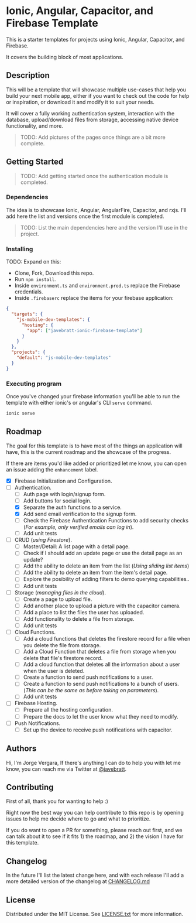 # Ionic, Angular, Capacitor, and Firebase Template

This is a starter templates for projects using Ionic, Angular, Capacitor, and Firebase.

It covers the building block of most applications.

## Description

This will be a template that will showcase multiple use-cases that help you build your next mobile app, either if you want to check out the code for help or inspiration, or download it and modify it to suit your needs.

It will cover a fully working authentication system, interaction with the database, upload/download files from storage, accessing native device functionality, and more.

> TODO: Add pictures of the pages once things are a bit more complete.

## Getting Started

> TODO: Add getting started once the authentication module is completed.

### Dependencies

The idea is to showcase Ionic, Angular, AngularFire, Capacitor, and rxjs. I'll add here the list and versions once the first module is completed.

> TODO: List the main dependencies here and the version I'll use in the project.

### Installing

TODO: Expand on this:

- Clone, Fork, Download this repo.
- Run `npm install`.
- Inside `environment.ts` and `environment.prod.ts` replace the Firebase credentials.
- Inside `.firebaserc` replace the items for your firebase application:

```json
{
  "targets": {
    "js-mobile-dev-templates": {
      "hosting": {
        "app": ["javebratt-ionic-firebase-template"]
      }
    }
  },
  "projects": {
    "default": "js-mobile-dev-templates"
  }
}
```

### Executing program

Once you've changed your firebase information you'll be able to run the template with either ionic's or angular's CLI `serve` command.

```sh
ionic serve
```

## Roadmap

The goal for this template is to have most of the things an application will have, this is the current roadmap and the showcase of the progress.

If there are items you'd like added or prioritized let me know, you can open an issue adding the `enhancement` label.

- [x] Firebase Initialization and Configuration.
- [ ] Authentication.
  - [ ] Auth page with login/signup form.
  - [ ] Add buttons for social login.
  - [x] Separate the auth functions to a service.
  - [x] Add send email verification to the signup form.
  - [ ] Check the Firebase Authentication Functions to add security checks (_For example, only verified emails can log in_).
  - [ ] Add unit tests
- [ ] CRUD (_using Firestore_).
  - [ ] Master/Detail: A list page with a detail page.
  - [ ] Check if I should add an update page or use the detail page as an update?
  - [ ] Add the ability to delete an item from the list (_Using sliding list items_)
  - [ ] Add the ability to delete an item from the item's detail page.
  - [ ] Explore the posibility of adding filters to demo querying capabilities..
  - [ ] Add unit tests
- [ ] Storage (_managing files in the cloud_).
  - [ ] Create a page to upload file.
  - [ ] Add another place to upload a picture with the capacitor camera.
  - [ ] Add a place to list the files the user has uploaded.
  - [ ] Add functionality to delete a file from storage.
  - [ ] Add unit tests
- [ ] Cloud Functions.
  - [ ] Add a cloud functions that deletes the firestore record for a file when you delete the file from storage.
  - [ ] Add a Cloud Function that deletes a file from storage when you delete that file's firestore record.
  - [ ] Add a cloud function that deletes all the information about a user when the user is deleted.
  - [ ] Create a function to send push notifications to a user.
  - [ ] Create a function to send push notifications to a bunch of users. (_This can be the same as before taking on parameters_).
  - [ ] Add unit tests
- [ ] Firebase Hosting.
  - [ ] Prepare all the hosting configuration.
  - [ ] Prepare the docs to let the user know what they need to modify.
- [ ] Push Notifications.
  - [ ] Set up the device to receive push notifications with capacitor.

## Authors

Hi, I'm Jorge Vergara, If there's anything I can do to help you with let me know, you can reach me via Twitter at [@javebratt](https://twitter.com/javebratt).

## Contributing

First of all, thank you for wanting to help :)

Right now the best way you can help contribute to this repo is by opening issues to help me decide where to go and what to prioritize.

If you do want to open a PR for something, please reach out first, and we can talk about it to see if it fits 1) the roadmap, and 2) the vision I have for this template.

## Changelog

In the future I'll list the latest change here, and with each release I'll add a more detailed version of the changelog at [CHANGELOG.md](/CHANGELOG.md)

## License

Distributed under the MIT License. See [LICENSE.txt](/LICENSE.txt) for more information.
